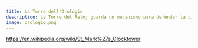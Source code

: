 ```yaml
---
title: La Torre dell'Orologio
description: La Torre del Reloj guarda un mecanismo para defender la ciudad magicamente
image: orologio.png
---
```


https://en.wikipedia.org/wiki/St_Mark%27s_Clocktower